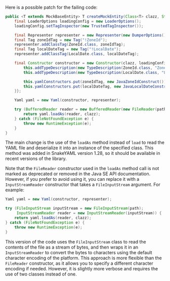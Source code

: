 Here is a possible patch for the failing code:

```java
public <T extends MockBaseEntity> T createMockEntity(Class<T> clazz, String path) {
    final LoaderOptions loadingConfig = new LoaderOptions();
    loadingConfig.setTagInspector(new TrustedTagInspector());

    final Representer representer = new Representer(new DumperOptions());
    final Tag zoneIdTag = new Tag("!ZoneId");
    representer.addClassTag(ZoneId.class, zoneIdTag);
    final Tag localDateTag = new Tag("!LocalDate");
    representer.addClassTag(LocalDate.class, localDateTag);

    final Constructor constructor = new Constructor(clazz, loadingConfig) {{
        this.addTypeDescription(new TypeDescription(ZoneId.class, "ZoneId"));
        this.addTypeDescription(new TypeDescription(LocalDate.class, "LocalDate"));

        this.yamlConstructors.put(zoneIdTag, new JavaZoneIdConstruct());
        this.yamlConstructors.put(localDateTag, new JavaLocalDateConstruct());
    }};

    Yaml yaml = new Yaml(constructor, representer);

    try (BufferedReader reader = new BufferedReader(new FileReader(path))) {
        return yaml.loadAs(reader, clazz);
    } catch (FileNotFoundException e) {
        throw new RuntimeException(e);
    }
}
```

The main change is the use of the `loadAs` method instead of `load` to read the YAML file and deserialize it into an instance of the specified class. This method was added in SnakeYAML version 1.28, so it should be available in recent versions of the library.

Note that the `FileReader` constructor used in the `loadAs` method call is not marked as deprecated or removed in the Java SE API documentation. However, if you prefer to avoid using it, you can replace it with a `InputStreamReader` constructor that takes a `FileInputStream` argument. For example:

```java
Yaml yaml = new Yaml(constructor, representer);

try (FileInputStream inputStream = new FileInputStream(path);
     InputStreamReader reader = new InputStreamReader(inputStream)) {
    return yaml.loadAs(reader, clazz);
} catch (FileNotFoundException e) {
    throw new RuntimeException(e);
}
```

This version of the code uses the `FileInputStream` class to read the contents of the file as a stream of bytes, and then wraps it in an `InputStreamReader` to convert the bytes to characters using the default character encoding of the platform. This approach is more flexible than the `FileReader` constructor, as it allows you to specify a different character encoding if needed. However, it is slightly more verbose and requires the use of two classes instead of one.
